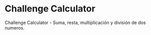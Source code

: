 # Challenge Calculator #

Challenge Calculator - Suma, resta, multiplicación y división de dos numeros.